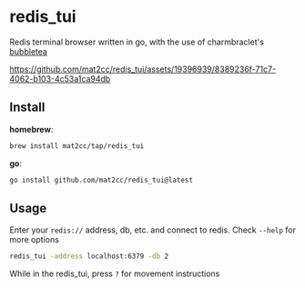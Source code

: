 # redis_tui

Redis terminal browser written in go, with the use of charmbraclet's [bubbletea](https://github.com/charmbracelet/bubbletea)

https://github.com/mat2cc/redis_tui/assets/19396939/8389236f-71c7-4062-b103-4c53a1ca94db

## Install

**homebrew**:
```sh
brew install mat2cc/tap/redis_tui
```

**go**:
```sh
go install github.com/mat2cc/redis_tui@latest
```

## Usage

Enter your `redis://` address, db, etc. and connect to redis. Check `--help` for more options
```sh
redis_tui -address localhost:6379 -db 2
```

While in the redis_tui, press `?` for movement instructions
